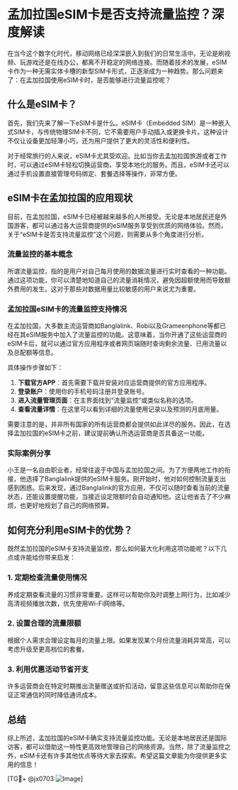 # 孟加拉国eSIM卡是否支持流量监控？深度解读

在当今这个数字化时代，移动网络已经深深嵌入到我们的日常生活中。无论是刷视频、玩游戏还是在线办公，都离不开稳定的网络连接。而随着技术的发展，eSIM卡作为一种无需实体卡槽的新型SIM卡形式，正逐渐成为一种趋势。那么问题来了：在孟加拉国使用eSIM卡时，是否能够进行流量监控呢？

## 什么是eSIM卡？

首先，我们先来了解一下eSIM卡是什么。eSIM卡（Embedded SIM）是一种嵌入式SIM卡，与传统物理SIM卡不同，它不需要用户手动插入或更换卡片。这种设计不仅让设备更加轻薄小巧，还为用户提供了更大的灵活性和便利性。

对于经常旅行的人来说，eSIM卡尤其受欢迎。比如当你去孟加拉国旅游或者工作时，可以通过eSIM卡轻松切换运营商，享受本地化的服务。而且，eSIM卡还可以通过手机设置直接管理号码绑定、套餐选择等操作，非常方便。

## eSIM卡在孟加拉国的应用现状

目前，在孟加拉国，eSIM卡已经被越来越多的人所接受。无论是本地居民还是外国游客，都可以通过各大运营商提供的eSIM服务享受到优质的网络体验。然而，关于“eSIM卡是否支持流量监控”这个问题，则需要从多个角度进行分析。

### 流量监控的基本概念

所谓流量监控，指的是用户对自己每月使用的数据流量进行实时查看的一种功能。通过这项功能，你可以清楚地知道自己的流量消耗情况，避免因超额使用而导致额外费用的发生。这对于那些对数据用量比较敏感的用户来说尤为重要。

### 孟加拉国eSIM卡的流量监控支持情况

在孟加拉国，大多数主流运营商如Banglalink、Robi以及Grameenphone等都已经在其eSIM服务中加入了流量监控的功能。这意味着，当你开通了这些运营商的eSIM卡后，就可以通过官方应用程序或者网页端随时查询剩余流量、已用流量以及总配额等信息。

具体操作步骤如下：
1. **下载官方APP**：首先需要下载并安装对应运营商提供的官方应用程序。
2. **登录账户**：使用你的手机号码注册并登录账号。
3. **进入流量管理页面**：在主界面找到“流量监控”或类似名称的选项。
4. **查看流量详情**：在这里可以看到详细的流量使用记录以及预测的月底用量。

需要注意的是，并非所有国家的所有运营商都会提供如此详尽的服务。因此，在选择孟加拉国的eSIM卡之前，建议提前确认所选运营商是否具备这一功能。

### 实际案例分享

小王是一名自由职业者，经常往返于中国与孟加拉国之间。为了方便两地工作的衔接，他选择了Banglalink提供的eSIM卡服务。刚开始时，他对如何控制流量支出感到困惑。后来发现，通过Banglalink的官方应用，不仅可以随时查看当前的流量状态，还能设置提醒功能，当接近设定限额时会自动通知他。这让他省去了不少麻烦，也更好地规划了自己的网络预算。

## 如何充分利用eSIM卡的优势？

既然孟加拉国的eSIM卡支持流量监控，那么如何最大化利用这项功能呢？以下几点或许能给你带来启发：

### 1. 定期检查流量使用情况
养成定期查看流量的习惯非常重要。这样可以帮助你及时调整上网行为，比如减少高清视频播放次数，优先使用Wi-Fi网络等。

### 2. 设置合理的流量限额
根据个人需求合理设定每月的流量上限。如果发现某个月份流量消耗异常高，可以考虑升级至更高档位的套餐。

### 3. 利用优惠活动节省开支
许多运营商会在特定时期推出流量赠送或折扣活动，留意这些信息可以帮助你在保证正常通信的同时降低通讯成本。

## 总结

综上所述，孟加拉国的eSIM卡确实支持流量监控功能。无论是本地居民还是国际访客，都可以借助这一特性更高效地管理自己的网络资源。当然，除了流量监控之外，eSIM卡还有许多其他优点等待大家去探索。希望这篇文章能为你提供更多实用的信息！

[TG💪+ @jx0703 ![Image](https://github.com/user-attachments/assets/dbca1d08-cadb-493c-b0ec-ad6f7a83f270)]